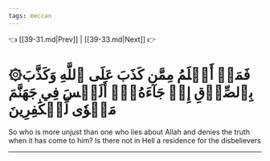 ```yaml
---
tags: meccan
---
```


👈 [[39-31.md|Prev]] | [[39-33.md|Next]] 👉

# ۞فَمَنۡ أَظۡلَمُ مِمَّن كَذَبَ عَلَى ٱللَّهِ وَكَذَّبَ بِٱلصِّدۡقِ إِذۡ جَآءَهُۥٓۚ أَلَيۡسَ فِي جَهَنَّمَ مَثۡوٗى لِّلۡكَٰفِرِينَ

So who is more unjust than one who lies about Allah and denies the truth when it has come to him? Is there not in Hell a residence for the disbelievers

---

